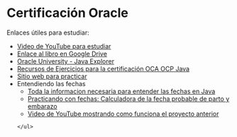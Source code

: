 <!DOCTYPE html> <html lang="es"> 
  <head> <meta charset="UTF-8"> <meta name="viewport" content="width=device-width, initial-scale=1.0"> 
   
  </head>
  <body> 
    <h1>Certificación Oracle</h1>
    <p>Enlaces útiles para estudiar:</p> 
    <ul> 
      <li><a href="https://www.youtube.com/watch?v=VXiCiPYqFMg&t=6677s">Video de YouTube para estudiar</a></li> 
      <li><a href="https://drive.google.com/drive/u/0/folders/18HwRCuU2PSuubbKkK8j1pUGAHY8ZtKzm">Enlace al libro en Google Drive</a></li> 
      <li><a href="https://mylearn.oracle.com/ou/learning-path/java-explorer/79726">Oracle University - Java Explorer</a></li> 
      <li><a href="https://enthuware.com/oca-ocp-java-certification-resources/268-oca-java-8-sample-questions">Recursos de Ejercicios para la certificación OCA OCP Java</a></li>
      <li><a href="https://enthuware.com/">Sitio web para practicar</a></li> 
      <li>
        <span>Entendiendo las fechas</span>
        <ul>
            <li><a href="https://javautodidacta.es/tiempo-en-java-localdate-localtime/">Toda la informacion necesaria para entender las fechas en Java</a></li>
            <li><a href="https://github.com/FabyRossetto/CalculadoraMaternal">Practicando con fechas: Calculadora de la fecha probable de parto y embarazo</a></li>
            <li><a href="https://www.youtube.com/watch?v=qBzmSdkvg5U">Video de YouTube mostrando como funciona el proyecto anterior</a></li>
        </ul>
     </li>
     
    </ul> 
  </body> 
  </html>

